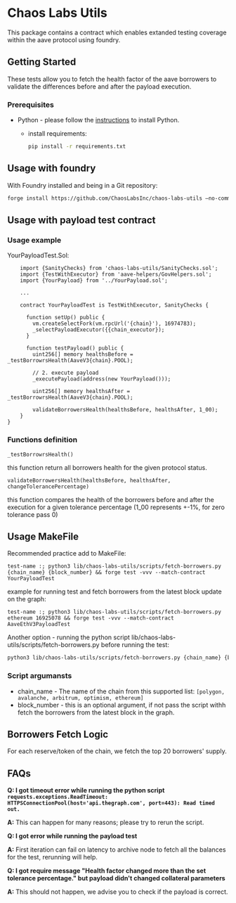 # Chaos Labs Utils

This package contains a contract which enables extanded testing coverage within the aave protocol using foundry.

## Getting Started

These tests allow you to fetch the health factor of the aave borrowers to validate the differences before and after the payload execution. 


### Prerequisites

* Python - please follow the [instructions](https://packaging.python.org/en/latest/tutorials/installing-packages/) to install Python.

    - install requirements:
        ```bash
        pip install -r requirements.txt
        ```

## Usage with foundry
With Foundry installed and being in a Git repository:

```bash
forge install https://github.com/ChaosLabsInc/chaos-labs-utils —no-commit
```

## Usage with payload test contract

### Usage example 
YourPayloadTest.Sol:
```
    import {SanityChecks} from 'chaos-labs-utils/SanityChecks.sol';
    import {TestWithExecutor} from 'aave-helpers/GovHelpers.sol';
    import {YourPayload} from '../YourPayload.sol';

    ...

    contract YourPayloadTest is TestWithExecutor, SanityChecks {

      function setUp() public {
        vm.createSelectFork(vm.rpcUrl('{chain}'), 16974783);
        _selectPayloadExecutor({{chain_executor});
      }
  
      function testPayload() public {
        uint256[] memory healthsBefore = _testBorrowrsHealth(AaveV3{chain}.POOL);

        // 2. execute payload
        _executePayload(address(new YourPayload()));

        uint256[] memory healthsAfter = _testBorrowrsHealth(AaveV3{chain}.POOL);

        validateBorrowersHealth(healthsBefore, healthsAfter, 1_00);
    }
}
```
### Functions definition

```_testBorrowrsHealth()```

this function return all borrowers health for the given protocol status.

```validateBorrowersHealth(healthsBefore, healthsAfter, changeTolerancePercentage)```

this function compares the health of the borrowers before and after the execution for a given tolerance percentage (1_00 represents +-1%, for zero tolerance pass 0)

## Usage MakeFile
Recommended practice add to MakeFile:
```solidity
test-name :; python3 lib/chaos-labs-utils/scripts/fetch-borrowers.py {chain_name} {block_number} && forge test -vvv --match-contract YourPayloadTest
```

example for running test and fetch borrowers from the latest block update on the graph:
```
test-name :; python3 lib/chaos-labs-utils/scripts/fetch-borrowers.py ethereum 16925078 && forge test -vvv --match-contract AaveEthV3PayloadTest
```

Another option - running the python script lib/chaos-labs-utils/scripts/fetch-borrowers.py before running the test:
```bash
python3 lib/chaos-labs-utils/scripts/fetch-borrowers.py {chain_name} {block_number}
```

### Script argumansts
* chain_name - The name of the chain from this supported list: ```[polygon, avalanche, arbitrum, optimism, ethereum]```
* block_number - this is an optional argument, if not pass the script withh fetch the borrowers from the latest block in the graph.

## Borrowers Fetch Logic
For each reserve/token of the chain, we fetch the top 20 borrowers' supply.

## FAQs

**Q: I got timeout error while running the python script ```requests.exceptions.ReadTimeout: HTTPSConnectionPool(host='api.thegraph.com', port=443): Read timed out.```**

**A:** This can happen for many reasons; please try to rerun the script.


**Q: I got error while running the payload test**

**A:**  First iteration can fail on latency to archive node to fetch all the balances for the test, rerunning will help.


**Q: I got require message "Health factor changed more than the set tolerance percentage." but payload didn't changed collateral parameters**

**A:** This should not happen, we advise you to check if the payload is correct. 
